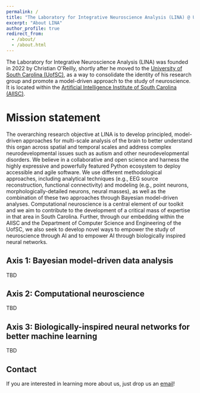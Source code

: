 ```yaml
---
permalink: /
title: "The Laboratory for Integrative Neuroscience Analysis (LINA) @ UofSC"
excerpt: "About LINA"
author_profile: true
redirect_from: 
  - /about/
  - /about.html
---
```


The Laboratory for Integrative Neuroscience Analysis (LINA) was founded in 2022 by Christian O'Reilly, shortly after he moved to the [University of South Carolina (UofSC)](https://sc.edu/), as a way to consolidate the identity of his research group and promote a model-driven approach to the study of neuroscience. It is located within the [Artificial Intelligence Institute of South Carolina (AIISC)](https://aiisc.ai/).

Mission statement
======
The overarching research objective at LINA is to develop principled, model-driven approaches for multi-scale analysis of the brain to better understand this organ across spatial and temporal scales and address complex neurodevelopmental issues such as autism and other neurodevelopmental disorders. We believe in a collaborative and open science and harness the highly expressive and powerfully featured Python ecosystem to deploy accessible and agile software. We use different methodological approaches, including analytical techniques (e.g., EEG source reconstruction, functional connectivity) and modeling (e.g., point neurons, morphologically-detailed neurons, neural masses), as well as the combination of these two approaches through Bayesian model-driven analyses. Computational neuroscience is a central element of our toolkit and we aim to contribute to the development of a critical mass of expertise in that area in South Carolina. Further, through our embedding within the AIISC and the Department of Computer Science and Engineering of the UofSC, we also seek to develop novel ways to empower the study of neuroscience through AI and to empower AI through biologically inspired neural networks. 


Axis 1: Bayesian model-driven data analysis
-----
TBD


Axis 2: Computational neuroscience
------
TBD


Axis 3: Biologically-inspired neural networks for better machine learning
------
TBD


Contact
------
If you are interested in learning more about us, just drop us an [email](mailto:christian.oreilly@sc.edu)!
